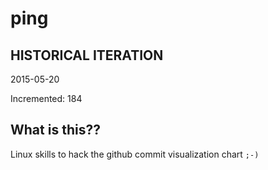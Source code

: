 # ping

## HISTORICAL ITERATION
2015-05-20

Incremented: 184

## What is this?? 
Linux skills to hack the github commit visualization chart `;-)`
